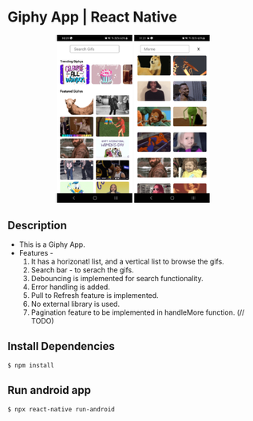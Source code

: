 # Giphy App | React Native

<p float="left" align="middle">
  <img src="images/pic2.jpg" width="30%" />
  <img src="images/pic1.jpg" width="30%" />
</p>

## Description
- This is a Giphy App.
- Features -
    1. It has a horizonatl list, and a vertical list to browse the gifs.
    2. Search bar - to serach the gifs.
    3. Debouncing is implemented for search functionality.
    4. Error handling is added.
    5. Pull to Refresh feature is implemented.
    6. No external library is used.
    7. Pagination feature to be implemented in handleMore function. (// TODO)


## Install Dependencies

    $ npm install

## Run android app

    $ npx react-native run-android

